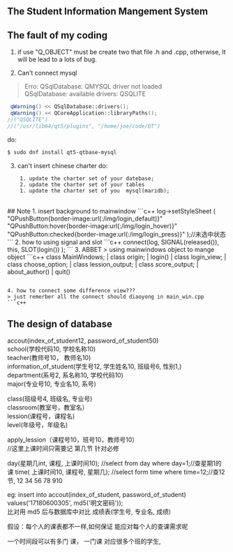 ## The Student Information Mangement System

## The fault of my coding
1. if use "Q_OBJECT" must be create two that file .h and .cpp, otherwise, It will be lead to a lots of bug.

2. Can't connect mysql
> Erro: QSqlDatabase: QMYSQL driver not loaded  
QSqlDatabase: available drivers: QSQLITE

```c++
 qWarning() << QSqlDatabase::drivers();
 qWarning() << QCoreApplication::libraryPaths();
//("QSQLITE")
//("/usr/lib64/qt5/plugins", "/home/joe/code/QT")
```
do:
```bash
$ sudo dnf install qt5-qtbase-mysql
```  
  
3. can't insert chinese charter 
do:
```
	1. update the charter set of your datebase;
	2. update the charter set of your tables
	1. update the charter set of you  mysql(maridb);
```
<br>
## Note
1. insert background to mainwindow
```c++
    log->setStyleSheet
	(
	"QPushButton{border-image:url(:/img/login_default)}"
	"QPushButton:hover{border-image:url(:/img/login_hover)}"
	"QPushButton:checked{border-image:url(:/img/login_press)}"
	);//未选中状态
```
2. how to using signal and slot
```c++
connect(log, SIGNAL(released()),  this, SLOT(login()) );
```
3. ABBET
> using mainwindows object to mange object
```c++
 class MainWindows;
 | class origin;
   | login()
	 | class login_view;
	 | class choose_option;
	   | class lession_output;
       | class score_output;
   | about_author()
   | quit()

```

4. how to connect some difference view???
> just remerber all the connect should diaoyong in main_win.cpp
```c++

```

## The design of database
accout(index_of_student12, password_of_student50)<br>
school(学校代码10, 学校名称10)<br>
teacher(教师号10， 教师名10)<br>
information_of_student(学生号12, 学生姓名10, 班级号6, 性别1,)<br>
department(系号2, 系名称10, 学校代码10)<br>
major(专业号10, 专业名10, 系号)<br>

class(班级号4, 班级名, 专业号)<br>
classroom(教室号，教室名）<br>
lession(课程号，课程名)<br>
level(年级号，年级名)<br>

apply_lession（课程号10，班号10，教师号10）<br>//这里上课时间只需要记 第几节  针对必修

day(星期几int,    课程, 上课时间10); //select from day where day=1;//查星期1的课
time( 上课时间10, 课程号, 星期几); //select form time where time=12;//查12节, 12 34 56 78 910

eg:
insert into accout(index_of_student, password_of_student) values('17180600305', md5('明文密码'));<br>
比对用 md5 后与数据库中对比
成绩表(学生号, 专业名, 成绩)

假设：每个人的课表都不一样,如何保证 能应对每个人的查课需求呢

一个时间段可以有多门 课，
一门课 对应很多个班的学生,
















